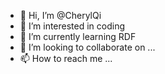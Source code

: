 - 👋 Hi, I’m @CherylQi
- 👀 I’m interested in coding
- 🌱 I’m currently learning RDF
- 💞️ I’m looking to collaborate on ...
- 📫 How to reach me ...

<!---
CherylQi/CherylQi is a ✨ special ✨ repository because its `README.md` (this file) appears on your GitHub profile.
You can click the Preview link to take a look at your changes.
--->
